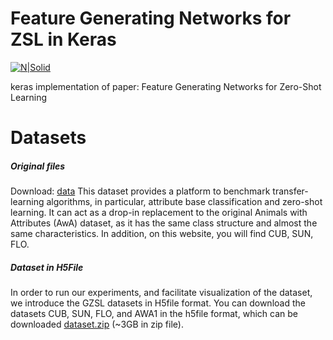 # Feature Generating Networks for ZSL in Keras

[![N|Solid](http://s6.picofile.com/file/8391972092/z.png)](https://nodesource.com/products/nsolid)

keras implementation of paper: Feature Generating Networks for Zero-Shot Learning

# Datasets
##### Original files
   [data]: <https://cvml.ist.ac.at/AwA2>
Download: [data]
This dataset provides a platform to benchmark transfer-learning algorithms, in particular, attribute base classification and zero-shot learning. It can act as a drop-in replacement to the original Animals with Attributes (AwA) dataset, as it has the same class structure and almost the same characteristics. In addition, on this website, you will find CUB, SUN, FLO.

##### Dataset in H5File
   [dataset.zip]: <https://drive.google.com/open?id=1cJ-Hl5F9LOn4l-53vhu3-zfv0in2ahYI>
In order to run our experiments, and facilitate visualization of the dataset, we introduce the GZSL datasets in H5file format. You can download the datasets CUB, SUN, FLO, and AWA1 in the h5file format, which can be downloaded [dataset.zip] (~3GB in zip file).

